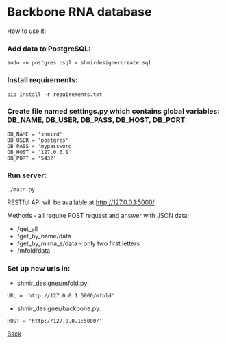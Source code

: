 Backbone RNA database
==========================

How to use it:

### Add data to PostgreSQL:
```
sudo -u postgres psql < shmirdesignercreate.sql
```
### Install requirements:
```
pip install -r requirements.txt
```
### Create file named settings.py which contains global variables: DB_NAME, DB_USER, DB_PASS, DB_HOST, DB_PORT:
```
DB_NAME = 'shmird'
DB_USER = 'postgres'
DB_PASS = 'mypassword'
DB_HOST = '127.0.0.1'
DB_PORT = '5432'
```
### Run server:
```
./main.py
```
RESTful API will be available at http://127.0.0.1:5000/

Methods - all require POST request and answer with JSON data:
* /get_all
* /get_by_name/data
* /get_by_mirna_s/data - only two first letters
* /mfold/data

### Set up new urls in:
* shmir_designer/mfold.py:
```
URL = 'http://127.0.0.1:5000/mfold'
```
* shmir_designer/backbone.py:
```
HOST = 'http://127.0.0.1:5000/'
```

[Back](../README.md)
